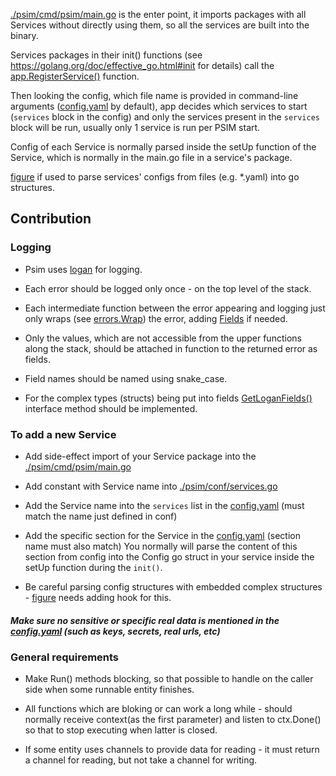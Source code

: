 [./psim/cmd/psim/main.go](./psim/cmd/psim/main.go) is the enter point,
it imports packages with all Services without directly using them, so all the services are built into the binary.

Services packages in their init() functions (see https://golang.org/doc/effective_go.html#init for details)
call the [app.RegisterService()](./psim/app/main.go) function.

Then looking the config, which file name is provided in command-line arguments ([config.yaml](./config.yaml) by default),
app decides which services to start (`services` block in the config)
and only the services present in the `services` block will be run,
usually only 1 service is run per PSIM start.

Config of each Service is normally parsed inside the setUp function of the Service,
which is normally in the main.go file in a service's package.

[figure](https://gitlab.com/distributed_lab/figure) if used to parse services' configs from files (e.g. \*.yaml) into go structures.

## Contribution

### Logging

- Psim uses [logan](https://gitlab.com/distributed_lab/logan) for logging.

- Each error should be logged only once - on the top level of the stack.

- Each intermediate function between the error appearing and logging just only wraps
(see [errors.Wrap](https://gitlab.com/distributed_lab/logan/v3/errors/errors.go)) the error,
adding [Fields](https://gitlab.com/distributed_lab/logan/v3/fields.go) if needed.

- Only the values, which are not accessible from the upper functions along the stack,
should be attached in function to the returned error as fields.

- Field names should be named using snake\_case.

- For the complex types (structs) being put into fields
[GetLoganFields()](https://gitlab.com/distributed_lab/logan/v3/fields/main.go) interface method should be implemented.


### To add a new Service

- Add side-effect import of your Service package into the [./psim/cmd/psim/main.go](./psim/cmd/psim/main.go)

- Add constant with Service name into [./psim/conf/services.go](./psim/conf/services.go)

- Add the Service name into the `services` list in the [config.yaml](./config.yaml) (must match the name just defined in conf)

- Add the specific section for the Service in the [config.yaml](./config.yaml) (section name must also match)
You normally will parse the content of this section from config into the Config go struct in your service
inside the setUp function during the `init()`.

- Be careful parsing config structures with embedded complex structures -
[figure](https://gitlab.com/distributed_lab/figure) needs adding hook for this.

##### Make sure no sensitive or specific real data is mentioned in the [config.yaml](./config.yaml) (such as keys, secrets, real urls, etc)

### General requirements

- Make Run() methods blocking, so that possible to handle on the caller side when some runnable entity finishes.

- All functions which are bloking or can work a long while - should normally receive context(as the first parameter)
and listen to ctx.Done() so that to stop executing when latter is closed.

- If some entity uses channels to provide data for reading - it must return a channel for reading, but not take a channel for writing.


